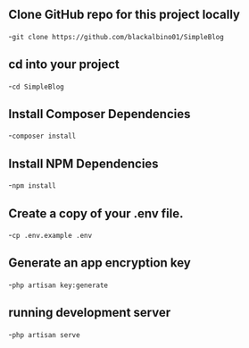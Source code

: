 ## Clone GitHub repo for this project locally

-```git clone https://github.com/blackalbino01/SimpleBlog```
## cd into your project

-```cd SimpleBlog```
## Install Composer Dependencies

-```composer install```
## Install NPM Dependencies

-```npm install```
## Create a copy of your .env file.

-```cp .env.example .env```
## Generate an app encryption key

-```php artisan key:generate```
## running development server

-```php artisan serve```
